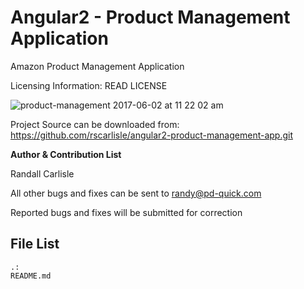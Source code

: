 # Angular2 - Product Management Application
Amazon Product Management Application

Licensing Information: READ LICENSE

![product-management 2017-06-02 at 11 22 02 am](https://cloud.githubusercontent.com/assets/6508354/26739298/1f9ec994-4786-11e7-8575-229ae27c9867.png)

Project Source can be downloaded from: https://github.com/rscarlisle/angular2-product-management-app.git

**Author & Contribution List**

Randall Carlisle

All other bugs and fixes can be sent to randy@pd-quick.com

Reported bugs and fixes will be submitted for correction

**File List**
-----------
```
.:
README.md
```
